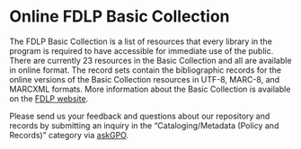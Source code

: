 # Online FDLP Basic Collection

The FDLP Basic Collection is a list of resources that every library in the program is required to have accessible for immediate use of the public.  There are currently 23 resources in the Basic Collection and all are available in online format.  The record sets contain the bibliographic records for the online versions of the Basic Collection resources in UTF-8, MARC-8, and MARCXML formats.  More information about the Basic Collection is available on the [FDLP website](https://www.fdlp.gov/requirements-guidance-2/collections-and-databases/basic-collection).

Please send us your feedback and questions about our repository and records by submitting an inquiry in the “Cataloging/Metadata (Policy and Records)” category via [askGPO](https://ask.gpo.gov/s/).

